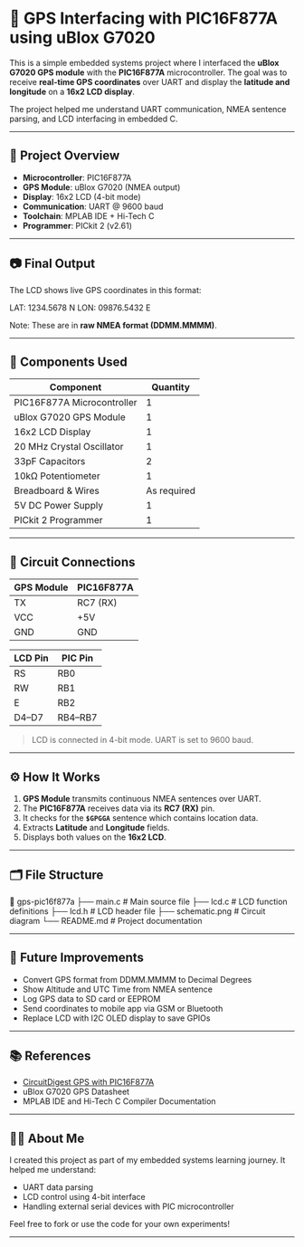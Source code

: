 # 📡 GPS Interfacing with PIC16F877A using uBlox G7020

This is a simple embedded systems project where I interfaced the **uBlox G7020 GPS module** with the **PIC16F877A** microcontroller. The goal was to receive **real-time GPS coordinates** over UART and display the **latitude and longitude** on a **16x2 LCD display**.

The project helped me understand UART communication, NMEA sentence parsing, and LCD interfacing in embedded C.

---

## 🧠 Project Overview

- **Microcontroller**: PIC16F877A  
- **GPS Module**: uBlox G7020 (NMEA output)  
- **Display**: 16x2 LCD (4-bit mode)  
- **Communication**: UART @ 9600 baud  
- **Toolchain**: MPLAB IDE + Hi-Tech C  
- **Programmer**: PICkit 2 (v2.61)

---

## 📷 Final Output

The LCD shows live GPS coordinates in this format:

LAT: 1234.5678 N
LON: 09876.5432 E


Note: These are in **raw NMEA format (DDMM.MMMM)**.

---

## 🔧 Components Used

| Component              | Quantity |
|------------------------|----------|
| PIC16F877A Microcontroller | 1      |
| uBlox G7020 GPS Module | 1        |
| 16x2 LCD Display       | 1        |
| 20 MHz Crystal Oscillator | 1     |
| 33pF Capacitors        | 2        |
| 10kΩ Potentiometer     | 1        |
| Breadboard & Wires     | As required |
| 5V DC Power Supply     | 1        |
| PICkit 2 Programmer    | 1        |

---

## 🔌 Circuit Connections

| GPS Module | PIC16F877A |
|------------|------------|
| TX         | RC7 (RX)   |
| VCC        | +5V        |
| GND        | GND        |

| LCD Pin | PIC Pin |
|---------|---------|
| RS      | RB0     |
| RW      | RB1     |
| E       | RB2     |
| D4–D7   | RB4–RB7 |

> LCD is connected in 4-bit mode. UART is set to 9600 baud.

---

## ⚙️ How It Works

1. **GPS Module** transmits continuous NMEA sentences over UART.
2. The **PIC16F877A** receives data via its **RC7 (RX)** pin.
3. It checks for the **`$GPGGA`** sentence which contains location data.
4. Extracts **Latitude** and **Longitude** fields.
5. Displays both values on the **16x2 LCD**.

---

## 🗂 File Structure

📁 gps-pic16f877a
├── main.c # Main source file
├── lcd.c # LCD function definitions
├── lcd.h # LCD header file
├── schematic.png # Circuit diagram 
└── README.md # Project documentation


---

## 🔄 Future Improvements

- Convert GPS format from DDMM.MMMM to Decimal Degrees
- Show Altitude and UTC Time from NMEA sentence
- Log GPS data to SD card or EEPROM
- Send coordinates to mobile app via GSM or Bluetooth
- Replace LCD with I2C OLED display to save GPIOs

---

## 📚 References

- [CircuitDigest GPS with PIC16F877A](https://circuitdigest.com/microcontroller-projects/gps-interfacing-with-pic16f877a)
- uBlox G7020 GPS Datasheet  
- MPLAB IDE and Hi-Tech C Compiler Documentation  

---

## 🙋‍♂️ About Me

I created this project as part of my embedded systems learning journey. It helped me understand:

- UART data parsing
- LCD control using 4-bit interface
- Handling external serial devices with PIC microcontroller

Feel free to fork or use the code for your own experiments!

---


